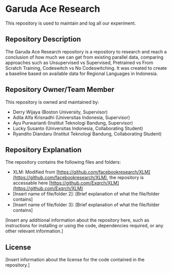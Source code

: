 # Garuda Ace Research

This repository is used to maintain and log all our experiment.

## Repository Description

The Garuda Ace Research repository is a repository to research and reach a conclusion of how much we can get from existing parallel data, comparing approaches such as Unsupervised vs Supervised,
Pretrained vs From Scratch Training, Codeswitch vs No Codeswitching. It was created to create a baseline based on available data for Regional Languages in Indonesia. 

## Repository Owner/Team Member

This repository is owned and maintained by:

- Derry Wijaya (Boston University, Supervisor)
- Adila Alfa Krisnadhi (Universitas Indonesia, Supervisor)
- Ayu Purwarianti (Institut Teknologi Bandung, Supervisor)
- Lucky Susanto (Universitas Indonesia, Collaborating Student)
- Ryandito Diandaru (Institut Teknologi Bandung, Collaborating Student) 

## Repository Explanation

The repository contains the following files and folders:

- XLM: Modified from [https://github.com/facebookresearch/XLM](https://github.com/facebookresearch/XLM), the repository is accessable here [https://github.com/Exqrch/XLM](https://github.com/Exqrch/XLM)
- [Insert name of file/folder 2]: [Brief explanation of what the file/folder contains]
- [Insert name of file/folder 3]: [Brief explanation of what the file/folder contains]

[Insert any additional information about the repository here, such as instructions for installing or using the code, dependencies required, or any other relevant information.]

## License

[Insert information about the license for the code contained in the repository.]
